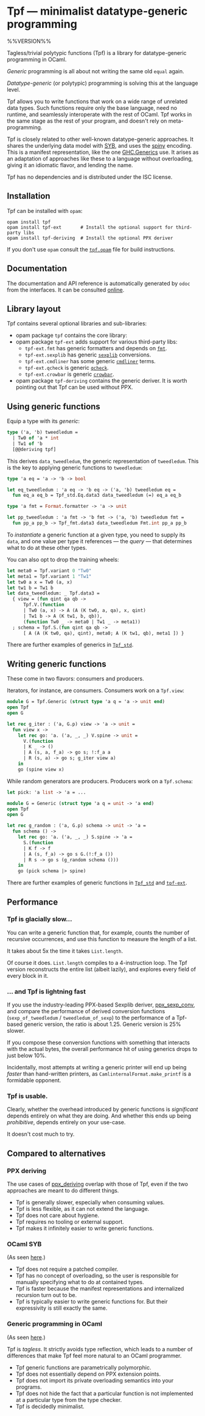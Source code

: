 # Tpf — minimalist datatype-generic programming

%%VERSION%%

Tagless/trivial polytypic functions (Tpf) is a library for datatype-generic
programming in OCaml.

*Generic* programming is all about not writing the same old `equal` again.

*Datatype-generic* (or polytypic) programming is solving this at the language
level.

Tpf allows you to write functions that work on a wide range of unrelated data
types. Such functions require only the base language, need no runtime, and
seamlessly interoperate with the rest of OCaml. Tpf works in the same stage as
the rest of your program, and doesn't rely on meta-programming.

Tpf is closely related to other well-known datatype-generic approaches.  It
shares the underlying data model with [SYB][syb], and uses the
[spiny][syb-reloaded] encoding. This is a manifest representation, like the one
[GHC.Generics][ghc-generics] use. It arises as an adaptation of approaches like
these to a language without overloading, giving it an idiomatic flavor, and
lending the name.

Tpf has no dependencies and is distributed under the ISC license.

[syb]: https://wiki.haskell.org/Scrap_your_boilerplate
[syb-reloaded]: https://www.cs.ox.ac.uk/bruno.oliveira/SYB0.pdf
[ghc-generics]: https://wiki.haskell.org/GHC.Generics

## Installation

Tpf can be installed with `opam`:

    opam install tpf
    opam install tpf-ext       # Install the optional support for third-party libs
    opam install tpf-deriving  # Install the optional PPX deriver

If you don't use `opam` consult the [`tpf.opam`](tpf.opam) file for build
instructions.

## Documentation

The documentation and API reference is automatically generated by `odoc` from
the interfaces. It can be consulted [online][doc].

[doc]: https://pqwy.github.io/tpf/doc

## Library layout

Tpf contains several optional libraries and sub-libraries:

- opam package `tpf` contains the core library:
- opam package `tpf-ext` adds support for various third-party libs:
  - `tpf-ext.fmt` has generic formatters and depends on [`fmt`][fmt].
  - `tpf-ext.sexplib` has generic [`sexplib`][sexplib] conversions.
  - `tpf-ext.cmdliner` has some generic [`cmdliner`][cmdliner] terms.
  - `tpf-ext.qcheck` is generic [`qcheck`][qcheck].
  - `tpf-ext.crowbar` is generic [`crowbar`][crowbar].
- opam package `tpf-deriving` contains the generic deriver. It is worth pointing
  out that Tpf can be used without PPX.

[fmt]: https://erratique.ch/software/fmt
[sexplib]: https://github.com/janestreet/sexplib0
[cmdliner]: https://erratique.ch/software/cmdliner
[qcheck]: https://github.com/c-cube/qcheck
[crowbar]: https://github.com/stedolan/crowbar

## Using generic functions

Equip a type with its *generic*:
```OCaml
type ('a, 'b) tweedledum =
  | Tw0 of 'a * int
  | Tw1 of 'b
  [@@deriving tpf]
```

This derives `data_tweedledum`, the generic representation of `tweedledum`.
This is the key to applying generic functions to `tweedledum`:
```OCaml
type 'a eq = 'a -> 'b -> bool

let eq_tweedledum : 'a eq -> 'b eq -> ('a, 'b) tweedledum eq =
  fun eq_a eq_b = Tpf_std.Eq.data3 data_tweedledum (=) eq_a eq_b
```
```OCaml
type 'a fmt = Format.formatter -> 'a -> unit

let pp_tweedledum : 'a fmt -> 'b fmt -> ('a, 'b) tweedledum fmt =
  fun pp_a pp_b -> Tpf_fmt.data3 data_tweedledum Fmt.int pp_a pp_b
```

To *instantiate* a generic function at a given type, you need to supply its
`data`, and one value per type it references — the *query* — that determines
what to do at these other types.

You can also opt to drop the training wheels:
```OCaml
let meta0 = Tpf.variant 0 "Tw0"
let meta1 = Tpf.variant 1 "Tw1"
let tw0 a x = Tw0 (a, x)
let tw1 b = Tw1 b
let data_tweedledum: _ Tpf.data3 =
  { view = (fun qint qa qb ->
      Tpf.V.(function
      | Tw0 (a, x) -> A (A (K tw0, a, qa), x, qint)
      | Tw1 b -> A (K tw1, b, qb)),
      (function Tw0 _ -> meta0 | Tw1 _ -> meta1))
  ; schema = Tpf.S.(fun qint qa qb ->
      [ A (A (K tw0, qa), qint), meta0; A (K tw1, qb), meta1 ]) }
```

There are further examples of generics in [`Tpf_std`](src/tpf_std.ml).

## Writing generic functions

These come in two flavors: consumers and producers.

Iterators, for instance, are consumers. Consumers work on a `Tpf.view`:
```OCaml
module G = Tpf.Generic (struct type 'a q = 'a -> unit end)
open Tpf
open G

let rec g_iter : ('a, G.p) view -> 'a -> unit =
  fun view x ->
    let rec go: 'a. ('a, _, _) V.spine -> unit =
      V.(function
      | K _ -> ()
      | A (s, a, f_a) -> go s; !:f_a a
      | R (s, a) -> go s; g_iter view a)
    in
    go (spine view x)
```

While random generators are producers. Producers work on a `Tpf.schema`:
```OCaml
let pick: 'a list -> 'a = ...

module G = Generic (struct type 'a q = unit -> 'a end)
open Tpf
open G

let rec g_random : ('a, G.p) schema -> unit -> 'a =
  fun schema () ->
    let rec go: 'a. ('a, _, _) S.spine -> 'a =
      S.(function
      | K f -> f
      | A (s, f_a) -> go s G.(!:f_a ())
      | R s -> go s (g_random schema ()))
    in
    go (pick schema |> spine)
```

There are further examples of generic functions in [`Tpf_std`](src/tpf_std.ml)
and [`tpf-ext`](src-ext).

## Performance

### Tpf is glacially slow...

You can write a generic function that, for example, counts the number of
recursive occurrences, and use this function to measure the length of a list.

It takes about 5x the time it takes `List.length`.

Of course it does. `List.length` compiles to a 4-instruction loop. The Tpf
version reconstructs the entire list (albeit lazily), and explores every field
of every block in it.

### ... and Tpf is lightning fast

If you use the industry-leading PPX-based Sexplib deriver,
[ppx_sexp_conv][ppx-sexp-conv], and compare the performance of derived
conversion functions (`sexp_of_tweedledum` / `tweedledum_of_sexp`) to the
performance of a Tpf-based generic version, the ratio is about 1.25. Generic
version is 25% slower.

If you compose these conversion functions with something that interacts with the
actual bytes, the overall performance hit of using generics drops to just below
10%.

Incidentally, most attempts at writing a generic printer will end up being
*faster* than hand-written printers, as `CamlinternalFormat.make_printf` is
a formidable opponent.

[ppx-sexp-conv]: https://github.com/janestreet/ppx_sexp_conv

### Tpf is usable.

Clearly, whether the overhead introduced by generic functions is *significant*
depends entirely on what they are doing. And whether this ends up being
*prohibitive*, depends entirely on your use-case.

It doesn't cost much to try.

## Compared to alternatives

### PPX deriving

The use cases of [ppx_deriving][ppx_deriving] overlap with those of Tpf, even if
the two approaches are meant to do different things.

- Tpf is generally slower, especially when consuming values.
- Tpf is less flexible, as it can not extend the language.
- Tpf does not care about hygiene.
- Tpf requires no tooling or external support.
- Tpf makes it infinitely easier to write generic functions.

### OCaml SYB

(As seen [here][ocaml-syb].)

- Tpf does not require a patched compiler.
- Tpf has no concept of overloading, so the user is responsible for manually
  specifying what to do at contained types.
- Tpf is faster because the manifest representations and internalized recursion
  turn out to be.
- Tpf is typically easier to write generic functions for. But their
  expressivity is still exactly the same.

### Generic programming in OCaml

(As seen [here][generic-programming-in-ocaml].)

Tpf is *tagless*. It strictly avoids type reflection, which leads to a number of
differences that make Tpf feel more natural to an OCaml programmer.

- Tpf generic functions are parametrically polymorphic.
- Tpf does not essentially depend on PPX extension points.
- Tpf does not import its private overloading semantics into your programs.
- Tpf does not hide the fact that a particular function is not implemented at a
  particular type from the type checker.
- Tpf is decidedly minimalist.
  
[ppx_deriving]: https://github.com/ocaml-ppx/ppx_deriving
[ocaml-syb]: https://github.com/yallop/ocaml-syb
[generic-programming-in-ocaml]: https://arxiv.org/pdf/1812.11665.pdf
